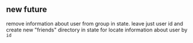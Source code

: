 ## new future

remove information about user from group in state. leave just user id and create new "friends" directory in state for locate information about user by `id`